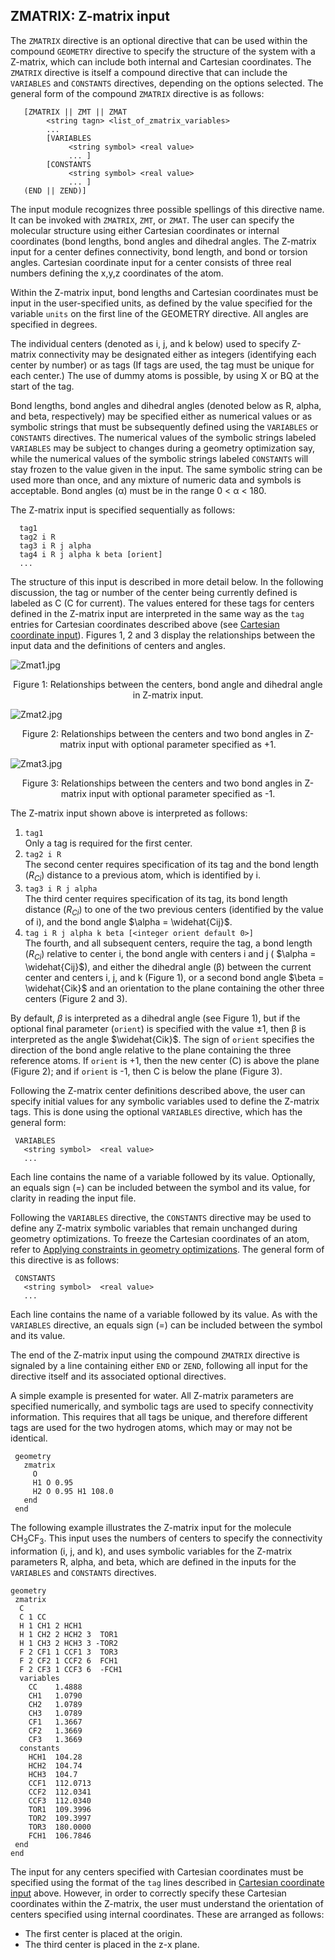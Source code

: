 ## ZMATRIX: Z-matrix input

The `ZMATRIX` directive is an optional directive that can be used within
the compound `GEOMETRY` directive to specify the structure of the system
with a Z-matrix, which can include both internal and Cartesian
coordinates. The `ZMATRIX` directive is itself a compound directive that
can include the `VARIABLES` and `CONSTANTS` directives, depending on the
options selected. The general form of the compound `ZMATRIX` directive is
as follows:
```
   [ZMATRIX || ZMT || ZMAT 
        <string tagn> <list_of_zmatrix_variables>  
        ...  
        [VARIABLES 
             <string symbol> <real value>  
             ... ]  
        [CONSTANTS  
             <string symbol> <real value>  
             ... ]  
   (END || ZEND)]
```
The input module recognizes three possible spellings of this directive
name. It can be invoked with `ZMATRIX`, `ZMT`, or `ZMAT`. The user can specify
the molecular structure using either Cartesian coordinates or internal
coordinates (bond lengths, bond angles and dihedral angles. The Z-matrix
input for a center defines connectivity, bond length, and bond or
torsion angles. Cartesian coordinate input for a center consists of
three real numbers defining the x,y,z coordinates of the atom.

Within the Z-matrix input, bond lengths and Cartesian coordinates must
be input in the user-specified units, as defined by the value specified
for the variable `units` on the first line of the GEOMETRY directive.
All angles are specified in degrees.

The individual centers (denoted as i, j, and k below) used to specify
Z-matrix connectivity may be designated either as integers (identifying
each center by number) or as tags (If tags are used, the tag must be
unique for each center.) The use of dummy atoms is possible, by using X
or BQ at the start of the tag.

Bond lengths, bond angles and dihedral angles (denoted below as R,
alpha, and beta, respectively) may be specified either as numerical
values or as symbolic strings that must be subsequently defined using
the `VARIABLES` or `CONSTANTS` directives. The numerical values of the
symbolic strings labeled `VARIABLES` may be subject to changes during a
geometry optimization say, while the numerical values of the symbolic
strings labeled `CONSTANTS` will stay frozen to the value given in the
input. The same symbolic string can be used more than once, and any
mixture of numeric data and symbols is acceptable. Bond angles (α) must
be in the range 0 < α < 180.

The Z-matrix input is specified sequentially as follows:
```
  tag1  
  tag2 i R  
  tag3 i R j alpha 
  tag4 i R j alpha k beta [orient]  
  ...
```
The structure of this input is described in more detail below. In the
following discussion, the tag or number of the center being currently
defined is labeled as C (C for current). The values entered for these
tags for centers defined in the Z-matrix input are interpreted in the
same way as the `tag` entries for Cartesian coordinates described above
(see [Cartesian coordinate
input](Cartesian-coordinate-input.md)). Figures 1, 2 and 3
display the relationships between the input data and the definitions of
centers and angles.

![Zmat1.jpg](Zmat1.jpg)

<center>

Figure 1: Relationships between the centers, bond angle and dihedral
angle in Z-matrix input.

</center>

![Zmat2.jpg](Zmat2.jpg)

<center>

Figure 2: Relationships between the centers and two bond angles in
Z-matrix input with optional parameter specified as +1.

</center>

![Zmat3.jpg](Zmat3.jpg)

<center>

Figure 3: Relationships between the centers and two bond angles in
Z-matrix input with optional parameter specified as -1.

</center>

The Z-matrix input shown above is interpreted as follows:

1.  `tag1`  
    Only a tag is required for the first center.
2.  `tag2 i R`  
    The second center requires specification of its tag and the bond
    length (*R<sub>Ci</sub>*) distance to a previous atom, which is identified by i.
3.  `tag3 i R j alpha`  
    The third center requires specification of its tag, its bond length
    distance (*R<sub>Ci</sub>*) to one of the two previous centers (identified
    by the value of i), and the bond angle  $\alpha = \widehat{Cij}$.
4.  `tag i R j alpha k beta [<integer orient default 0>]`  
    The fourth, and all subsequent centers, require the tag, a bond
   length (*R<sub>Ci</sub>*) relative to center i, the bond angle with
    centers i and j ( $\alpha = \widehat{Cij}$), and either the
    dihedral angle (β) between the current center and centers i, j, and
    k (Figure 1), or a second bond angle $\beta = \widehat{Cik}$ and
    an orientation to the plane containing the other three centers
    (Figure 2 and 3).

By default, *β* is interpreted as a dihedral angle (see Figure 1), but if
the optional final parameter (`orient`) is specified with the value ±1,
then β is interpreted as the angle $\widehat{Cik}$. The sign of
`orient` specifies the direction of the bond angle relative to the plane
containing the three reference atoms. If `orient` is +1, then the new
center (C) is above the plane (Figure 2); and if `orient` is -1, then C
is below the plane (Figure 3).

Following the Z-matrix center definitions described above, the user can
specify initial values for any symbolic variables used to define the
Z-matrix tags. This is done using the optional `VARIABLES` directive,
which has the general form:
```
 VARIABLES 
   <string symbol>  <real value>  
   ...
```
Each line contains the name of a variable followed by its value.
Optionally, an equals sign (=) can be included between the symbol and
its value, for clarity in reading the input file.

Following the `VARIABLES` directive, the `CONSTANTS` directive may be used
to define any Z-matrix symbolic variables that remain unchanged during
geometry optimizations. To freeze the Cartesian coordinates of an atom,
refer to [Applying constraints in geometry optimizations](ZCOORD-Forcing-internal-coordinates.md#applying_constraints-in-geometry-optimizations).
The general form of this directive is as follows:
```
 CONSTANTS  
   <string symbol>  <real value>  
   ...
```
Each line contains the name of a variable followed by its value. As with
the `VARIABLES` directive, an equals sign (=) can be included between the
symbol and its value.

The end of the Z-matrix input using the compound `ZMATRIX` directive is
signaled by a line containing either `END` or `ZEND`, following all input
for the directive itself and its associated optional directives.

A simple example is presented for water. All Z-matrix parameters are
specified numerically, and symbolic tags are used to specify
connectivity information. This requires that all tags be unique, and
therefore different tags are used for the two hydrogen atoms, which may
or may not be identical.
```
 geometry 
   zmatrix   
     O  
     H1 O 0.95  
     H2 O 0.95 H1 108.0  
   end  
 end
```
The following example illustrates the Z-matrix input for the molecule
CH<sub>3</sub>CF<sub>3</sub>. This input uses the numbers of centers to specify the
connectivity information (i, j, and k), and uses symbolic variables for
the Z-matrix parameters R, alpha, and beta, which are defined in the
inputs for the `VARIABLES` and `CONSTANTS` directives.
```
geometry  
 zmatrix  
  C   
  C 1 CC  
  H 1 CH1 2 HCH1  
  H 1 CH2 2 HCH2 3  TOR1   
  H 1 CH3 2 HCH3 3 -TOR2   
  F 2 CF1 1 CCF1 3  TOR3   
  F 2 CF2 1 CCF2 6  FCH1  
  F 2 CF3 1 CCF3 6  -FCH1 
  variables 
    CC    1.4888  
    CH1   1.0790  
    CH2   1.0789   
    CH3   1.0789    
    CF1   1.3667   
    CF2   1.3669   
    CF3   1.3669  
  constants  
    HCH1  104.28  
    HCH2  104.74   
    HCH3  104.7   
    CCF1  112.0713   
    CCF2  112.0341   
    CCF3  112.0340  
    TOR1  109.3996   
    TOR2  109.3997  
    TOR3  180.0000  
    FCH1  106.7846  
 end   
end
```
The input for any centers specified with Cartesian coordinates must be
specified using the format of the `tag` lines described in [Cartesian
coordinate input](Cartesian-coordinate-input.md) above.
However, in order to correctly specify these Cartesian coordinates
within the Z-matrix, the user must understand the orientation of centers
specified using internal coordinates. These are arranged as follows:

  - The first center is placed at the origin.
  - The third center is placed in the z-x plane.
